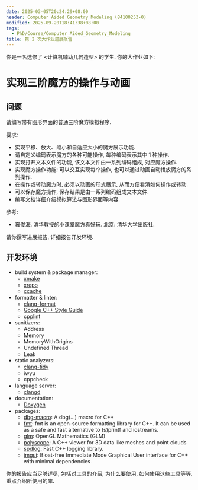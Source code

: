 ```yaml
---
date: 2025-03-05T20:24:29+08:00
header: Computer Aided Geometry Modeling (84100253-0)
modified: 2025-09-20T18:41:38+08:00
tags:
  - PhD/Course/Computer_Aided_Geometry_Modeling
title: 第 2 次大作业进展报告
---
```


你是一名选修了 <计算机辅助几何造型> 的学生. 你的大作业如下:

# 实现三阶魔方的操作与动画

## 问题

请编写带有图形界面的普通三阶魔方模拟程序.

要求:

- 实现平移、放大、缩小和自适应大小的魔方展示功能.
- 请自定义编码表示魔方的各种可能操作, 每种编码表示其中 1 种操作.
- 实现打开文本文件的功能, 该文本文件由一系列编码组成, 对应魔方操作.
- 实现魔方操作功能: 可以交互实现每个操作, 也可以通过动画自动播放魔方的系列操作.
- 在操作或转动魔方时, 必须以动画的形式展示, 从而方便看清如何操作或转动.
- 可以保存魔方操作, 保存结果是由一系列编码组成文本文件.
- 编写文档详细介绍模拟算法与图形界面等内容.

参考:

- 雍俊海. 清华教授的小课堂魔方真好玩. 北京: 清华大学出版社.

请你撰写进展报告, 详细报告开发环境.

## 开发环境

- build system & package manager:
	- [xmake](https://xmake.io/)
	- [xrepo](https://xrepo.xmake.io/)
	- [ccache]()
- formatter & linter:
	- [clang-format](https://clang.llvm.org/docs/ClangFormat.html)
	- [Google C++ Style Guide](https://google.github.io/styleguide/cppguide.html)
	- [cpplint](https://github.com/cpplint/cpplint)
- sanitizers:
	- Address
	- Memory
	- MemoryWithOrigins
	- Undefined
	  Thread
	- Leak
- static analyzers:
	- [clang-tidy](https://clang.llvm.org/extra/clang-tidy/)
	- iwyu
	- cppcheck
- language server:
	- [clangd](https://clangd.llvm.org/)
- documentation:
	- [Doxygen](https://www.doxygen.nl/)
- packages:
	- [dbg-macro](https://github.com/sharkdp/dbg-macro): A dbg(…) macro for C++
	- [fmt](https://fmt.dev/): fmt is an open-source formatting library for C++. It can be used as a safe and fast alternative to (s)printf and iostreams.
	- [glm](https://glm.g-truc.net/): OpenGL Mathematics (GLM)
	- [polyscope](https://polyscope.run/): A C++ viewer for 3D data like meshes and point clouds
	- [spdlog](https://github.com/gabime/spdlog): Fast C++ logging library.
	- [imgui](https://github.com/ocornut/imgui): Bloat-free Immediate Mode Graphical User interface for C++ with minimal dependencies

你的报告应当足够详尽, 包括对工具的介绍, 为什么要使用, 如何使用这些工具等等. 重点介绍所使用的库.
